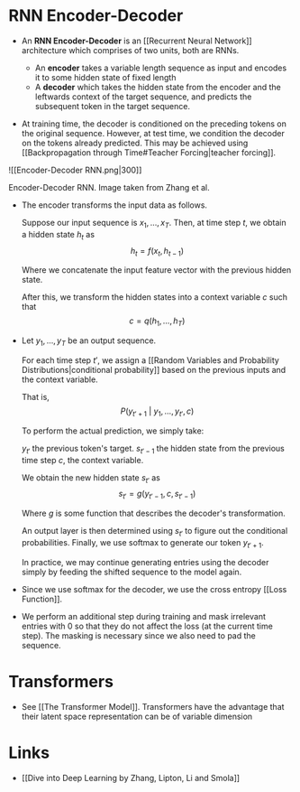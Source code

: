 # RNN Encoder-Decoder
* An **RNN Encoder-Decoder** is an [[Recurrent Neural Network]] architecture which comprises of two units, both are RNNs.
	* An **encoder** takes a variable length sequence as input and encodes it to some hidden state of fixed length
	* A **decoder** which takes the hidden state from the encoder and the leftwards context of the target sequence, and predicts the subsequent token in the target sequence. 

* At training time, the decoder is conditioned on the preceding tokens on the original sequence. However, at test time, we condition the decoder on the tokens already predicted. This may be achieved using [[Backpropagation through Time#Teacher Forcing|teacher forcing]].

![[Encoder-Decoder RNN.png|300]]
<figcaption> Encoder-Decoder RNN. Image taken from Zhang et al. </figcaption>

* The encoder transforms the input data as follows. 
  
  Suppose our input sequence is $x_1,\dots, x_T$. Then, at time step $t$, we obtain a hidden state $h_t$ as 
  $$
  h_t=f(x_t,h_{t-1})
  $$
  
  Where we concatenate the input feature vector with the previous hidden state. 
  
  After this, we transform the hidden states into a context variable $c$ such that  
  $$
  c=q(h_1,\dots,h_T)
  $$

* Let $y_1,\dots,y_T$ be an output sequence.
  
  For each time step $t'$, we assign a [[Random Variables and Probability Distributions|conditional probability]] based on the previous inputs and the context variable. 
  
  That is, 
  $$
  P(y_{t'+1} \ | \ y_1,\dots, y_{t'}, c)
  $$
  
  To perform the actual prediction, we simply take:
  
  $y_{t'}$ the previous token's target.
  $s_{t'-1}$ the hidden state from the previous time step
  $c$, the context variable. 
  
  We obtain the new hidden state $s_{t'}$ as
  $$
  s_{t'}=g(y_{t'-1},c,s_{t'-1})
  $$
  
  Where $g$ is some function that describes the decoder's transformation. 
  
  An output layer is then determined using $s_{t'}$ to figure out the conditional probabilities. Finally, we use softmax to generate our token $y_{t'+1}$. 
  
  In practice, we may continue generating entries using the decoder simply by feeding the shifted sequence to the model again.

* Since we use softmax for the decoder, we use the cross entropy [[Loss Function]].  
* We perform an additional step during training and mask irrelevant entries with $0$ so that they do not affect the loss (at the current time step). The masking is necessary since we also need to pad the sequence. 

# Transformers
* See [[The Transformer Model]]. Transformers have the advantage that their latent space representation can be of variable dimension

# Links
* [[Dive into Deep Learning by Zhang, Lipton, Li and Smola]]